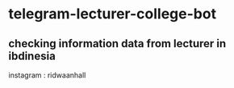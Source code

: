 # telegram-lecturer-college-bot
## checking information data from lecturer in ibdinesia
instagram : ridwaanhall